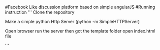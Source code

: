 #Facebook Like discussion platform based on simple angularJS
#Running instruction
'''
Clone the repository

Make a simple python Http Server (python -m SimpleHTTPServer)

Open browser run the server then got the template folder open index.html file

'''



